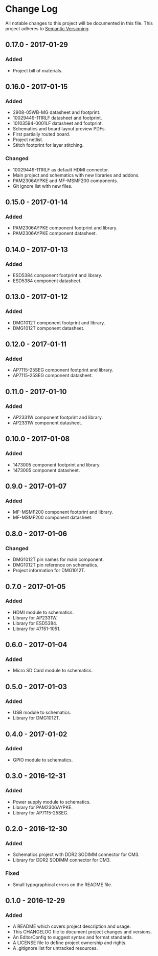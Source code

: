 # Change Log

All notable changes to this project will be documented in this file. This
project adheres to [Semantic Versioning](http://semver.org).

## 0.17.0 - 2017-01-29

### Added

  - Project bill of materials.

## 0.16.0 - 2017-01-15

### Added

  - 2908-05WB-MG datasheet and footprint.
  - 10029449-111RLF datasheet and footprint.
  - 10103594-0001LF datasheet and footprint.
  - Schematics and board layout preview PDFs.
  - First partially routed board.
  - Project netlist.
  - Stitch footprint for layer stitching.

### Changed

  - 10029449-111RLF as default HDMI connector.
  - Main project and schematics with new libraries and addons.
  - PAM2306AYPKE and MF-MSMF200 components.
  - Git ignore list with new files.

## 0.15.0 - 2017-01-14

### Added

  - PAM2306AYPKE component footprint and library.
  - PAM2306AYPKE component datasheet.

## 0.14.0 - 2017-01-13

### Added

  - ESD5384 component footprint and library.
  - ESD5384 component datasheet.

## 0.13.0 - 2017-01-12

### Added

  - DMG1012T component footprint and library.
  - DMG1012T component datasheet.

## 0.12.0 - 2017-01-11

### Added

  - AP7115-25SEG component footprint and library.
  - AP7115-25SEG component datasheet.

## 0.11.0 - 2017-01-10

### Added

  - AP2331W component footprint and library.
  - AP2331W component datasheet.

## 0.10.0 - 2017-01-08

### Added

  - 1473005 component footprint and library.
  - 1473005 component datasheet.

## 0.9.0 - 2017-01-07

### Added

  - MF-MSMF200 component footprint and library.
  - MF-MSMF200 component datasheet.

## 0.8.0 - 2017-01-06

### Changed

  - DMG1012T pin names for main component.
  - DMG1012T pin reference on schematics.
  - Project information for DMG1012T.

## 0.7.0 - 2017-01-05

### Added

  - HDMI module to schematics.
  - Library for AP2331W.
  - Library for ESD5384.
  - Library for 47151-1051.

## 0.6.0 - 2017-01-04

### Added

  - Micro SD Card module to schematics.

## 0.5.0 - 2017-01-03

### Added

  - USB module to schematics.
  - Library for DMG1012T.

## 0.4.0 - 2017-01-02

### Added

  - GPIO module to schematics.

## 0.3.0 - 2016-12-31

### Added

  - Power supply module to schematics.
  - Library for PAM2306AYPKE.
  - Library for AP7115-25SEG.

## 0.2.0 - 2016-12-30

### Added

  - Schematics project with DDR2 SODIMM connector for CM3.
  - Library for DDR2 SODIMM connector for CM3.

### Fixed

  - Small typographical errors on the README file.

## 0.1.0 - 2016-12-29

### Added

  - A README which covers project description and usage.
  - This CHANGELOG file to document project changes and versions.
  - An EditorConfig to suggest syntax and format standards.
  - A LICENSE file to define project ownership and rights.
  - A .gitignore list for untracked resources.

